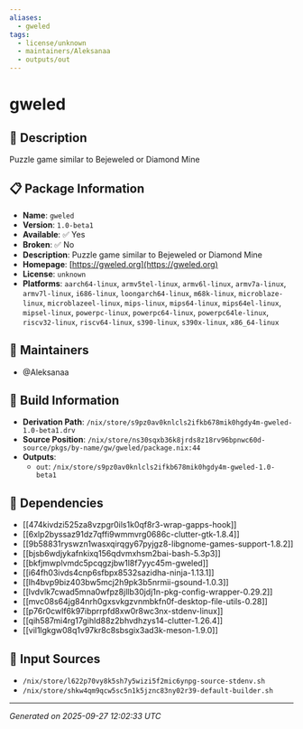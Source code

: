 ```yaml
---
aliases:
  - gweled
tags:
  - license/unknown
  - maintainers/Aleksanaa
  - outputs/out
---
```


# gweled

## 📝 Description

Puzzle game similar to Bejeweled or Diamond Mine

## 📋 Package Information

- **Name**: `gweled`
- **Version**: `1.0-beta1`
- **Available**: ✅ Yes
- **Broken**: ✅ No
- **Description**: Puzzle game similar to Bejeweled or Diamond Mine
- **Homepage**: [https://gweled.org](https://gweled.org)
- **License**: `unknown`
- **Platforms**: `aarch64-linux`, `armv5tel-linux`, `armv6l-linux`, `armv7a-linux`, `armv7l-linux`, `i686-linux`, `loongarch64-linux`, `m68k-linux`, `microblaze-linux`, `microblazeel-linux`, `mips-linux`, `mips64-linux`, `mips64el-linux`, `mipsel-linux`, `powerpc-linux`, `powerpc64-linux`, `powerpc64le-linux`, `riscv32-linux`, `riscv64-linux`, `s390-linux`, `s390x-linux`, `x86_64-linux`
## 👥 Maintainers

- @Aleksanaa


## 🔧 Build Information

- **Derivation Path**: `/nix/store/s9pz0av0knlcls2ifkb678mik0hgdy4m-gweled-1.0-beta1.drv`
- **Source Position**: `/nix/store/ns30sqxb36k8jrds8z18rv96bpnwc60d-source/pkgs/by-name/gw/gweled/package.nix:44`
- **Outputs**:
  - `out`:  `/nix/store/s9pz0av0knlcls2ifkb678mik0hgdy4m-gweled-1.0-beta1`

## 🔗 Dependencies

- [[474kivdzi525za8vzpgr0ils1k0qf8r3-wrap-gapps-hook]]
- [[6xlp2byssaz91dz7qffi9wmmvrg0686c-clutter-gtk-1.8.4]]
- [[9b58831ryswzn1wasxqirqgy67pyjgz8-libgnome-games-support-1.8.2]]
- [[bjsb6wdjykafnkixq156qdvmxhsm2bai-bash-5.3p3]]
- [[bkfjmwplvmdc5pcqgzjbw1l8f7yyc45m-gweled]]
- [[i64fh03ivds4cnp6sfbpx8532sazidha-ninja-1.13.1]]
- [[lh4bvp9biz403bw5mcj2h9pk3b5nrmii-gsound-1.0.3]]
- [[lvdvlk7cwad5mna0wfpz8jllb30jdj1n-pkg-config-wrapper-0.29.2]]
- [[mvc08s64jg84nrh0gxsvkgzvnmbkfn0f-desktop-file-utils-0.28]]
- [[p76r0cwlf6k97ibprrpfd8xw0r8wc3nx-stdenv-linux]]
- [[qih587mi4rg17gihld88z2bhvdhzys14-clutter-1.26.4]]
- [[vil1lgkgw08q1v97kr8c8sbsgix3ad3k-meson-1.9.0]]

## 📁 Input Sources

- `/nix/store/l622p70vy8k5sh7y5wizi5f2mic6ynpg-source-stdenv.sh`
- `/nix/store/shkw4qm9qcw5sc5n1k5jznc83ny02r39-default-builder.sh`

---
*Generated on 2025-09-27 12:02:33 UTC*
